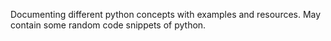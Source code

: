 Documenting different python concepts with examples and resources. 
May contain some random code snippets of python.